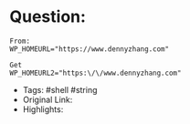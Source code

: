 # Question:
```
From:
WP_HOMEURL="https://www.dennyzhang.com"

Get
WP_HOMEURL2="https:\/\/www.dennyzhang.com"
```

- Tags: #shell #string
- Original Link:
- Highlights:

